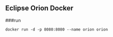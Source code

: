 Eclipse Orion Docker
---------------------
###run
```
docker run -d -p 8080:8080 --name orion orion
```